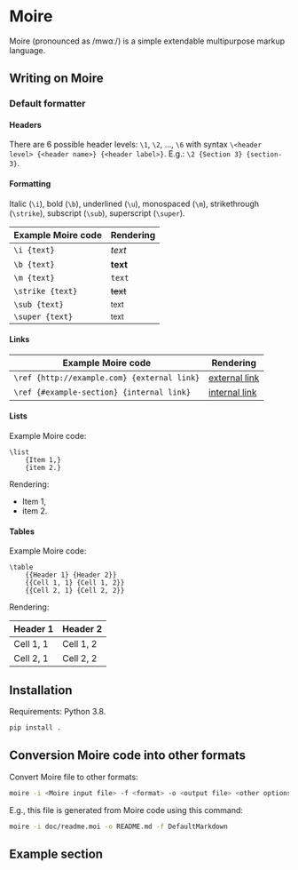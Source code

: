 Moire
=====

Moire (pronounced as /mwɑː/) is a simple extendable multipurpose markup language.

Writing on Moire
----------------

### Default formatter ###

#### Headers ####

There are 6 possible header levels: `\1`, `\2`, ..., `\6` with syntax `\<header level> {<header name>} {<header label>}`. E.g.: `\2 {Section 3} {section-3}`.

#### Formatting ####

Italic (`\i`), bold (`\b`), underlined (`\u`), monospaced (`\m`), strikethrough (`\strike`), subscript (`\sub`), superscript (`\super`).

| Example Moire code | Rendering |
|---|---|
| `\i {text}` | *text* |
| `\b {text}` | **text** |
| `\m {text}` | `text` |
| `\strike {text}` | ~~text~~ |
| `\sub {text}` | <sub>text</sub> |
| `\super {text}` | <sup>text</sup> |

#### Links ####

| Example Moire code | Rendering |
|---|---|
| `\ref {http://example.com} {external link}` | [external link](http://example.com) |
| `\ref {#example-section} {internal link}` | [internal link](#example-section) |

#### Lists ####

Example Moire code:

```moire
\list
    {Item 1,}
    {item 2.}
```

Rendering:


  * Item 1,
  * item 2.

#### Tables ####

Example Moire code:

```moire
\table
    {{Header 1} {Header 2}}
    {{Cell 1, 1} {Cell 1, 2}}
    {{Cell 2, 1} {Cell 2, 2}}
```

Rendering:

| Header 1 | Header 2 |
|---|---|
| Cell 1, 1 | Cell 1, 2 |
| Cell 2, 1 | Cell 2, 2 |

Installation
------------

Requirements: Python 3.8.

```bash
pip install .
```

Conversion Moire code into other formats
----------------------------------------

Convert Moire file to other formats:

```bash
moire -i <Moire input file> -f <format> -o <output file> <other options>
```

E.g., this file is generated from Moire code using this command:

```bash
moire -i doc/readme.moi -o README.md -f DefaultMarkdown
```

Example section
---------------

